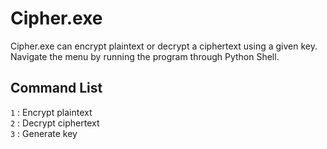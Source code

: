 # Cipher.exe
Cipher.exe can encrypt plaintext or decrypt a ciphertext using a given key. Navigate the menu by running the program through Python Shell. 

## Command List
`1` : Encrypt plaintext \
`2` : Decrypt ciphertext \
`3` : Generate key
